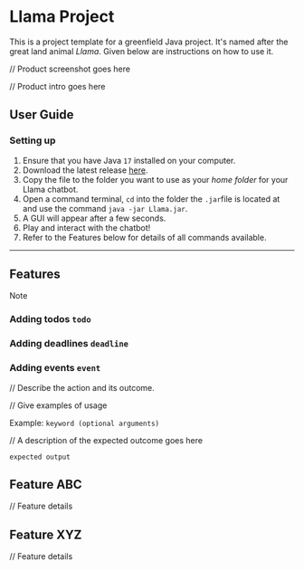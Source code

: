 # Llama Project

This is a project template for a greenfield Java project. It's named after the great land animal _Llama_. Given below are instructions on how to use it.

// Product screenshot goes here

// Product intro goes here

## User Guide

### Setting up
1. Ensure that you have Java `17` installed on your computer.
2. Download the latest release [here](https://github.com/bmanara/ip/releases).
3. Copy the file to the folder you want to use as your _home folder_ for your Llama chatbot.
4. Open a command terminal, `cd` into the folder the `.jar`file is located at and use the command `java -jar Llama.jar`.
5. A GUI will appear after a few seconds.
6. Play and interact with the chatbot!
7. Refer to the Features below for details of all commands available.

---
## Features
> [!NOTE]
>
> 

### Adding todos `todo`
### Adding deadlines `deadline`
### Adding events `event`

// Describe the action and its outcome.

// Give examples of usage

Example: `keyword (optional arguments)`

// A description of the expected outcome goes here

```
expected output
```

## Feature ABC

// Feature details


## Feature XYZ

// Feature details